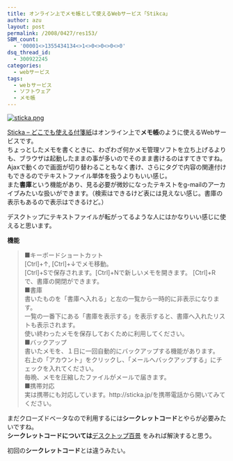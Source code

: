 ```yaml
---
title: オンライン上でメモ帳として使えるWebサービス「Stikca」
author: azu
layout: post
permalink: /2008/0427/res153/
SBM_count:
  - '00001<>1355434134<>1<>0<>0<>0<>0'
dsq_thread_id:
  - 300922245
categories:
  - webサービス
tags:
  - weｂサービス
  - ソフトウェア
  - メモ帳
---
```

<p><a href="http://efcl.info/wp-content/uploads/2008/04/sticka.png" title="sticka.png"><img src="http://efcl.info/wp-content/uploads/2008/04/sticka.thumbnail.png" alt="sticka.png" /></a></p>
<p><a href="http://sticka.jp/">Sticka &#8211; どこでも使える付箋紙</a>はオンライン上で<strong>メモ帳</strong>のように使えるWebサービスです。<br />
ちょっとしたメモを書くときに、わざわざ何かメモ管理ソフトを立ち上げるよりも、ブラウザは起動したままの事が多いのでそのまま書けるのはすてきですね。<br />
Ajaxで動くので画面が切り替わることもなく書け、さらにタグで内容の関連付けもできるのでテキストファイル単体を扱うよりもいい感じ。<br />
また<strong>書庫</strong>という機能があり、見る必要が微妙になったテキストをg-mailのアーカイブみたいな扱いができます。（検索はできるけど表には見えない感じ。書庫の表示もあるので表示はできるけど。）</p>
<p>デスクトップにテキストファイルが転がってるような人にはかなりいい感じに使えると思います。</p>
<p><strong>機能</strong></p>
<blockquote cite="http://sticka.jp/home#dpgouGfbur3B9NeJe1afjI" title="Sticka - azu"><p>■キーボードショートカット<br />
[Ctrl]+↑, [Ctrl]+↓でメモ移動。<br />
[Ctrl]+Sで保存されます。[Ctrl]+Nで新しいメモを開きます。 [Ctrl]+Rで、書庫の開閉ができます。<br />
■書庫<br />
書いたものを「書庫へ入れる」と左の一覧から一時的に非表示になります。<br />
一覧の一番下にある「書庫を表示する」を表示すると、書庫へ入れたリストも表示されます。<br />
使い終わったメモを保存しておくために利用してください。<br />
■バックアップ<br />
書いたメモを、１日に一回自動的にバックアップする機能があります。<br />
右上の「アカウント」をクリックし、「メールへバックアップする」にチェックを入れてください。<br />
毎晩、メモを圧縮したファイルがメールで届きます。<br />
■携帯対応<br />
実は携帯にも対応しています。http://sticka.jp/を携帯電話から開いてみてください。</p>
</blockquote>
<p>まだクローズドベータなので利用するには<strong>シークレットコード</strong>とやらが必要みたいですね。<br />
<strong>シークレットコードについては</strong><a href="http://bb.watch.impress.co.jp/cda/desktop/21729.html">デスクトップ百景</a> をみれば解決すると思う。</p>
<p>初回の<strong>シークレットコード</strong>とは違うみたい。</p>

